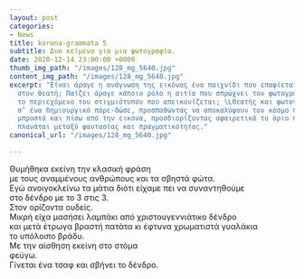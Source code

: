 ```yaml
---
layout: post
categories:
- News
title: korona-grammata 5
subtitle: Δυο κείμενα για μια φωτογραφία.
date: 2020-12-14 23:00:00 +0000
thumb_img_path: "/images/128_mg_5640.jpg"
content_img_path: "/images/128_mg_5640.jpg"
excerpt: "Είναι άραγε η ανάγνωση της εικόνας ένα παιχνίδι που επαφίεται αποκλειστικά
  στον θεατή; Παίζει άραγε κάποιο ρόλο η αιτία που σπρώχνει τον φωτογράφο να επιλέξει
  το περιεχόμενο του στιγμιότυπου που απεικονίζεται; \LΘεατής και φωτογράφος συνευρίσκονται
  σ’ ένα δημιουργικό πάρε-δώσε, προσπαθώντας να αποκαλύψουν τον κόσμο που υπάρχει
  μπροστά και πίσω από την εικόνα, προσδιορίζοντας αφαιρετικά το όριο που μπορεί να
  πλανάται μεταξύ φαντασίας και πραγματικότητας."
canonical_url: "/images/128_mg_5640.jpg"

---
```

Θυμήθηκα εκείνη την κλασική φράση  
με τους αναμμένους ανθρώπους και τα σβηστά φώτα.  
Εγώ ανοιγοκλείνω τα μάτια διότι είχαμε πει να συναντηθούμε  
στο δένδρο με το 3 στις 3.  
Στον ορίζοντα ουδείς.  
Μικρή είχα μασήσει λαμπάκι από χριστουγεννιάτικο δένδρο  
και μετά έτρωγα βραστή πατάτα κι έφτυνα χρωματιστά γυαλάκια  
το υπόλοιπο βράδυ.  
Με την αίσθηση εκείνη στο στόμα  
φεύγω.  
Γίνεται ένα τσαφ και σβήνει το δένδρο.